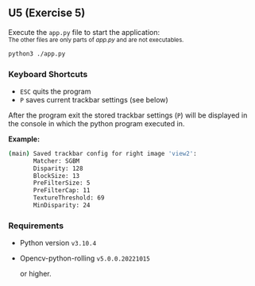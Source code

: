 ## U5 (Exercise 5)

Execute the `app.py` file to start the application:  
<small>The other files are only parts of _app.py_ and are not executables.</small>

```sh
python3 ./app.py
```

### Keyboard Shortcuts

- `ESC` quits the program
- `P` saves current trackbar settings (see below)

After the program exit the stored trackbar settings (`P`) will be displayed in the console in which the python program executed in.

**Example:**

```sh
(main) Saved trackbar config for right image 'view2':
       Matcher: SGBM
       Disparity: 128
       BlockSize: 13
       PreFilterSize: 5
       PreFilterCap: 11
       TextureThreshold: 69
       MinDisparity: 24
```

### Requirements

- Python version `v3.10.4`
- Opencv-python-rolling `v5.0.0.20221015`

  or higher.
